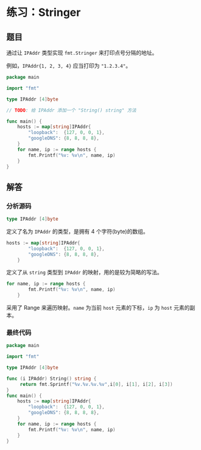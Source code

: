 # 练习：Stringer

## 题目

通过让 `IPAddr` 类型实现 `fmt.Stringer` 来打印点号分隔的地址。

例如，`IPAddr{1, 2, 3, 4}` 应当打印为 `"1.2.3.4"`。

```go
package main

import "fmt"

type IPAddr [4]byte

// TODO: 给 IPAddr 添加一个 "String() string" 方法

func main() {
	hosts := map[string]IPAddr{
		"loopback":  {127, 0, 0, 1},
		"googleDNS": {8, 8, 8, 8},
	}
	for name, ip := range hosts {
		fmt.Printf("%v: %v\n", name, ip)
	}
}
```

## 解答

### 分析源码

```go
type IPAddr [4]byte
```

定义了名为 `IPAddr` 的类型，是拥有 4 个字符(byte)的数组。

```go
hosts := map[string]IPAddr{
		"loopback":  {127, 0, 0, 1},
		"googleDNS": {8, 8, 8, 8},
	}
```

定义了从 `string` 类型到 `IPAddr` 的映射，用的是较为简略的写法。

```go
for name, ip := range hosts {
		fmt.Printf("%v: %v\n", name, ip)
	}
```

采用了 Range 来遍历映射。`name` 为当前 `host` 元素的下标，`ip` 为 `host` 元素的副本。

### 最终代码

```go
package main

import "fmt"

type IPAddr [4]byte

func (i IPAddr) String() string {
     return fmt.Sprintf("%v.%v.%v.%v",i[0], i[1], i[2], i[3])
}
func main() {
	hosts := map[string]IPAddr{
		"loopback":  {127, 0, 0, 1},
		"googleDNS": {8, 8, 8, 8},
	}
	for name, ip := range hosts {
		fmt.Printf("%v: %v\n", name, ip)
	}
}
```



<!-- 网址或引用 -->
